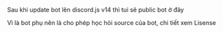 Sau khi update bot lên discord.js v14 thì tui sẽ public bot ờ đây

Vì là bot phụ nên là cho phép học hỏi source của bot, chi tiết xem Lisense

